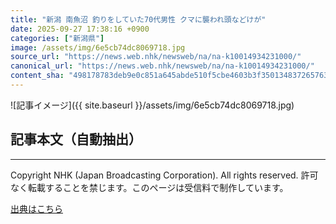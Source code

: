```yaml
---
title: "新潟 南魚沼 釣りをしていた70代男性 クマに襲われ頭などけが"
date: 2025-09-27 17:38:16 +0900
categories: ["新潟県"]
image: /assets/img/6e5cb74dc8069718.jpg
source_url: "https://news.web.nhk/newsweb/na/na-k10014934231000/"
canonical_url: "https://news.web.nhk/newsweb/na/na-k10014934231000/"
content_sha: "498178783deb9e0c851a645abde510f5cbe4603b3f3501348372657638a5feae"
---
```


![記事イメージ]({{ site.baseurl }}/assets/img/6e5cb74dc8069718.jpg)

## 記事本文（自動抽出）
<div><div class="_13tndsj2"><nav aria-label="フッターサイトナビゲーション" class="_13tndsj4"></nav><hr class="esl7kn2s esl7kn1l esl7kn1n _14xli2ae"><p class="esl7kn2s esl7kn1m esl7kn1o _1yvk0f68 _1lugom81">Copyright NHK (Japan Broadcasting Corporation). All rights reserved. 許可なく転載することを禁じます。このページは受信料で制作しています。</p></div></div>

[出典はこちら](https://news.web.nhk/newsweb/na/na-k10014934231000/)
